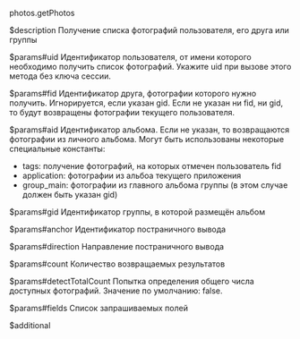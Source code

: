 photos.getPhotos

$description
Получение списка фотографий пользователя, его друга или группы

$params#uid
Идентификатор пользователя, от имени которого необходимо получить список фотографий. Укажите uid при вызове этого метода без ключа сессии.

$params#fid
Идентификатор друга, фотографии которого нужно получить. Игнорируется, если указан gid. Если не указан ни fid, ни gid, то будут возвращены фотографии текущего пользователя.

$params#aid
Идентификатор альбома. Если не указан, то возвращаются фотографии из личного альбома. 
Могут быть использованы некоторые специальные константы:

* tags: получение фотографий, на которых отмечен пользователь fid
* application: фотографии из альбоа текущего приложения
* group_main: фотографии из главного альбома группы (в этом случае должен быть указан gid)

$params#gid
Идентификатор группы, в которой размещён альбом

$params#anchor
Идентификатор постраничного вывода

$params#direction
Направление постраничного вывода

$params#count
Количество возвращаемых результатов

$params#detectTotalCount
Попытка определения общего числа доступных фотографий. Значение по умолчанию: false.

$params#fields
Список запрашиваемых полей

$additional
